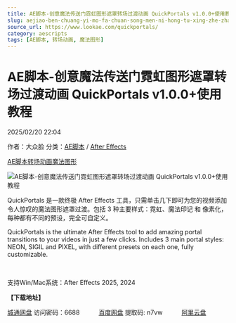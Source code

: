 ```yaml
---
title: AE脚本-创意魔法传送门霓虹图形遮罩转场过渡动画 QuickPortals v1.0.0+使用教程
slug: aejiao-ben-chuang-yi-mo-fa-chuan-song-men-ni-hong-tu-xing-zhe-zhao-zhuan-chang-guo-du-dong-hua-quickportals-v1-0-0-shi-yong-jiao-cheng
source_url: https://www.lookae.com/quickportals/
category: aescripts
tags: [AE脚本, 转场动画, 魔法图形]
---
```

# AE脚本-创意魔法传送门霓虹图形遮罩转场过渡动画 QuickPortals v1.0.0+使用教程

2025/02/20 22:04

作者：大众脸
分类：[AE脚本](https://www.lookae.com/after-effects/aescripts/) / [After Effects](https://www.lookae.com/after-effects/)

[AE脚本](https://www.lookae.com/tag/ae%e8%84%9a%e6%9c%ac/)[转场动画](https://www.lookae.com/tag/%e8%bd%ac%e5%9c%ba%e5%8a%a8%e7%94%bb/)[魔法图形](https://www.lookae.com/tag/%e9%ad%94%e6%b3%95%e5%9b%be%e5%bd%a2/)

![AE脚本-创意魔法传送门霓虹图形遮罩转场过渡动画 QuickPortals v1.0.0+使用教程](https://www.lookae.com/wp-content/uploads/2025/02/QuickPortals-.jpg "AE脚本-创意魔法传送门霓虹图形遮罩转场过渡动画 QuickPortals v1.0.0+使用教程-LookAE.com")

QuickPortals 是一款终极 After Effects 工具，只需单击几下即可为您的视频添加令人惊叹的魔法图形遮罩过渡。包括 3 种主要样式：霓虹、魔法印记 和 像素化，每种都有不同的预设，完全可自定义。

QuickPortals is the ultimate After Effects tool to add amazing portal transitions to your videos in just a few clicks. Includes 3 main portal styles: NEON, SIGIL and PIXEL, with different presets on each one, fully customizable.

[﻿﻿﻿](http://cloud.video.taobao.com/play/u/null/p/1/e/6/t/1/507962808385.mp4)

支持Win/Mac系统：After Effects 2025, 2024

**【下载地址】**

[城通网盘](https://url70.ctfile.com/f/2827370-1462477444-756324?p=4431) 访问密码：6688           [百度网盘](https://pan.baidu.com/s/10Ht4M-em9lprFPwj4meJOg?pwd=n7vw) 提取码: n7vw           [阿里云盘](https://www.alipan.com/s/ojZ93ntWQgR)

